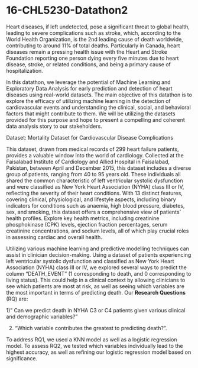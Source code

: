 # 16-CHL5230-Datathon2

Heart diseases, if left undetected, pose a significant threat to global health, leading to severe complications such as stroke, which, according to the World Health Organization, is the 2nd leading cause of death worldwide, contributing to around 11% of total deaths. Particularly in Canada, heart diseases remain a pressing health issue with the Heart and Stroke Foundation reporting one person dying every five minutes due to heart disease, stroke, or related conditions, and being a primary cause of hospitalization.

In this datathon, we leverage the potential of Machine Learning and Exploratory Data Analysis for early prediction and detection of heart diseases using real-world datasets. The main objective of this datathon is to explore the efficacy of utilizing machine learning in the detection of cardiovascular events and understanding the clinical, social, and behavioral factors that might contribute to them. We will be utilizing the datasets provided for this purpose and hope to present a compelling and coherent data analysis story to our stakeholders.

Dataset: Mortality Dataset for Cardiovascular Disease Complications

This dataset, drawn from medical records of 299 heart failure patients, provides a valuable window into the world of cardiology. Collected at the Faisalabad Institute of Cardiology and Allied Hospital in Faisalabad, Pakistan, between April and December 2015, this dataset includes a diverse group of patients, ranging from 40 to 95 years old. These individuals all shared the common characteristic of left ventricular systolic dysfunction and were classified as New York Heart Association (NYHA) class III or IV, reflecting the severity of their heart conditions. With 13 distinct features, covering clinical, physiological, and lifestyle aspects, including binary indicators for conditions such as anaemia, high blood pressure, diabetes, sex, and smoking, this dataset offers a comprehensive view of patients’ health profiles. Explore key health metrics, including creatinine phosphokinase (CPK) levels, ejection fraction percentages, serum creatinine concentrations, and sodium levels, all of which play crucial roles in assessing cardiac and overall health.

Utilizing various machine learning and predictive modelling techniques can assist in clinician decision-making. Using a dataset  of patients experiencing left ventricular systolic dysfunction and classified as New York Heart Association (NYHA) class III or IV, we explored several ways to predict the column “DEATH_EVENT” (1 corresponding to death, and 0 corresponding to living status). This could help in a clinical context by allowing clinicians to see which patients are most at risk, as well as seeing which variables are the most important in terms of predicting death. Our **Research Questions** (RQ) are: 

  1)” Can we predict death in NYHA C3 or C4 patients given various clinical and demographic variables?” 
  
  2) “Which variable contributes the greatest to predicting death?”.

To address RQ1, we used a KNN model as well as a logistic regression model. To assess RQ2, we tested which variables individually lead to the highest accuracy, as well as refining our logistic regression model based on significance.
